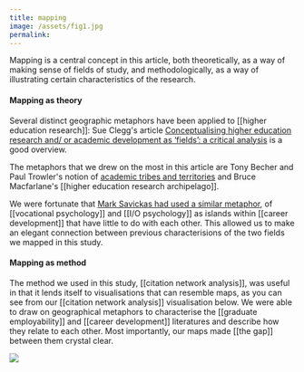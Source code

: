 ```yaml
---
title: mapping
image: /assets/fig1.jpg
permalink: 
---
```

Mapping is a central concept in this article, both theoretically, as a way of making sense of fields of study, and methodologically, as a way of illustrating certain characteristics of the research. 

#### Mapping as theory
Several distinct geographic metaphors have been applied to [[higher education research]]: Sue Clegg's article [Conceptualising higher education research and/
or academic development as ‘fields’: a critical analysis](https://doi.org/10.1080/07294360.2012.690369) is a good overview. 

The metaphors that we drew on the most in this article are Tony Becher and Paul Trowler's notion of [academic tribes and territories](https://books.google.com.au/books/about/Academic_Tribes_and_Territories.html?id=N76dAAAAMAAJ) and Bruce Macfarlane's [[higher education research archipelago]]. 

We were fortunate that [Mark Savickas had used a similar metaphor](https://www.sciencedirect.com/science/article/abs/pii/S0001879101918342), of [[vocational psychology]] and [[I/O psychology]] as islands within [[career development]] that  have little to do with each other. This allowed us to make an elegant connection between previous characterisions of the two fields we mapped in this study. 

#### Mapping as method
The method we used in this study, [[citation network analysis]], was useful in that it lends itself to visualisations that can resemble maps, as you can see from our [[citation network analysis]] visualisation below. We were able to draw on geographical metaphors to characterise the [[graduate employability]] and [[career development]] literatures and describe how they relate to each other. Most importantly, our maps made [[the gap]] between them crystal clear.

![]({{page.image}})